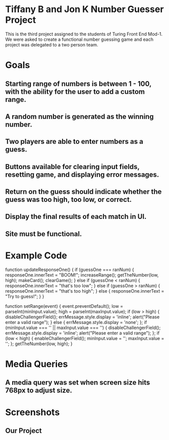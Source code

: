 # Tiffany B and Jon K Number Guesser Project

This is the third project assigned to the students of Turing Front End Mod-1. We were asked to create a functional number guessing game and each project was delegated to a two person team.

# Goals

## Starting range of numbers is between 1 - 100, with the ability for the user to add a custom range.
## A random number is generated as the winning number.
## Two players are able to enter numbers as a guess.
## Buttons available for clearing input fields, resetting game, and displaying error messages.
## Return on the guess should indicate whether the guess was too high, too low, or correct.
## Display the final results of each match in UI.
## Site must be functional.

# Example Code



function updateResponseOne() {
  if (guessOne === ranNum) {
    responseOne.innerText = "BOOM!";
    increaseRange();
    getTheNumber(low, high);
    makeCard();
    clearGame();
  } else if (guessOne < ranNum) {
    responseOne.innerText = "that's too low";
  } else if (guessOne > ranNum) {
    responseOne.innerText = "that's too high";
  } else {
    responseOne.innerText = "Try to guess!";
  }
}


function setRange(event) {
  event.preventDefault();
  low = parseInt(minInput.value);
  high = parseInt(maxInput.value);
  if (low > high) {
    disableChallengerField();
    errMessage.style.display = 'inline';
    alert("Please enter a valid range");
  } else {
    errMessage.style.display = 'none';
  };
  if (minInput.value === '' || maxInput.value === '') {
    disableChallengerField();
    errMessage.style.display = 'inline';
    alert("Please enter a valid range");
  };
  if (low < high) {
    enableChallengerField();
    minInput.value = '';
    maxInput.value = '';
  };
  getTheNumber(low, high);
}

# Media Queries

## A media query was set when screen size hits 768px to adjust size.

# Screenshots

## Our Project

